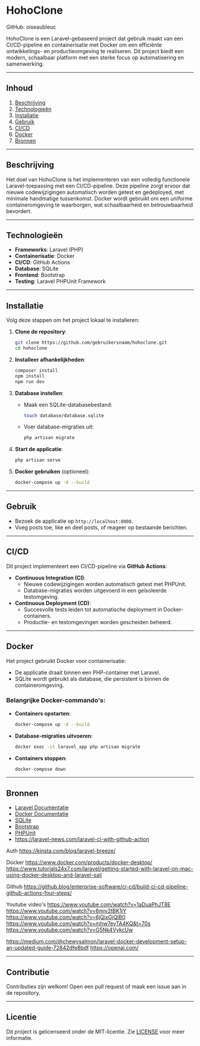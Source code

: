 # **HohoClone**
GitHub: oiseaubleuc



HohoClone is een Laravel-gebaseerd project dat gebruik maakt van een CI/CD-pipeline en containerisatie met Docker om een efficiënte ontwikkelings- en productieomgeving te realiseren. Dit project biedt een modern, schaalbaar platform met een sterke focus op automatisering en samenwerking.

---

## **Inhoud**
1. [Beschrijving](#beschrijving)
2. [Technologieën](#technologieën)
3. [Installatie](#installatie)
4. [Gebruik](#gebruik)
5. [CI/CD](#cicd)
6. [Docker](#docker)
7. [Bronnen](#bronnen)

---

## **Beschrijving**
Het doel van HohoClone is het implementeren van een volledig functionele Laravel-toepassing met een CI/CD-pipeline. Deze pipeline zorgt ervoor dat nieuwe codewijzigingen automatisch worden getest en gedeployed, met minimale handmatige tussenkomst. Docker wordt gebruikt om een uniforme containeromgeving te waarborgen, wat schaalbaarheid en betrouwbaarheid bevordert.

---

## **Technologieën**
- **Frameworks**: Laravel (PHP)
- **Containerisatie**: Docker
- **CI/CD**: GitHub Actions
- **Database**: SQLite
- **Frontend**: Bootstrap
- **Testing**: Laravel PHPUnit Framework

---

## **Installatie**
Volg deze stappen om het project lokaal te installeren:

1. **Clone de repository**:
    ```bash
    git clone https://github.com/gebruikersnaam/hohoclone.git
    cd hohoclone
    ```

2. **Installeer afhankelijkheden**:
    ```bash
    composer install
    npm install
    npm run dev
    ```

3. **Database instellen**:
    - Maak een SQLite-databasebestand:
      ```bash
      touch database/database.sqlite
      ```
    - Voer database-migraties uit:
      ```bash
      php artisan migrate
      ```

4. **Start de applicatie**:
    ```bash
    php artisan serve
    ```

5. **Docker gebruiken** (optioneel):
    ```bash
    docker-compose up -d --build
    ```

---

## **Gebruik**
- Bezoek de applicatie op `http://localhost:8000`.
- Voeg posts toe, like en deel posts, of reageer op bestaande berichten.

---

## **CI/CD**
Dit project implementeert een CI/CD-pipeline via **GitHub Actions**:
- **Continuous Integration (CI)**:
    - Nieuwe codewijzigingen worden automatisch getest met PHPUnit.
    - Database-migraties worden uitgevoerd in een geïsoleerde testomgeving.
- **Continuous Deployment (CD)**:
    - Succesvolle tests leiden tot automatische deployment in Docker-containers.
    - Productie- en testomgevingen worden gescheiden beheerd.

---

## **Docker**
Het project gebruikt Docker voor containerisatie:
- De applicatie draait binnen een PHP-container met Laravel.
- SQLite wordt gebruikt als database, die persistent is binnen de containeromgeving.

### **Belangrijke Docker-commando's**:
- **Containers opstarten**:
    ```bash
    docker-compose up -d --build
    ```
- **Database-migraties uitvoeren**:
    ```bash
    docker exec -it laravel_app php artisan migrate
    ```
- **Containers stoppen**:
    ```bash
    docker-compose down
    ```

---

## **Bronnen**
- [Laravel Documentatie](https://laravel.com/docs)
- [Docker Documentatie](https://docs.docker.com/)
- [SQLite](https://sqlite.org/docs.html)
- [Bootstrap](https://getbootstrap.com/)
- [PHPUnit](https://phpunit.de/)
- https://laravel-news.com/laravel-ci-with-github-action


Auth
https://kinsta.com/blog/laravel-breeze/

Docker
https://www.docker.com/products/docker-desktop/
https://www.tutorials24x7.com/laravel/getting-started-with-laravel-on-mac-using-docker-desktop-and-laravel-sail

Github
https://github.blog/enterprise-software/ci-cd/build-ci-cd-pipeline-github-actions-four-steps/

Youtube video's
https://www.youtube.com/watch?v=1aDuaPhJT8E
https://www.youtube.com/watch?v=6mjv2tBK1jY
https://www.youtube.com/watch?v=6jQixGjQIB0
https://www.youtube.com/watch?v=mhw7eyTA4KQ&t=70s
https://www.youtube.com/watch?v=G5Nk4VykcUw


https://medium.com/@chewysalmon/laravel-docker-development-setup-an-updated-guide-72842dfe8bdf
https://openai.com/

---

## **Contributie**
Contributies zijn welkom! Open een pull request of maak een issue aan in de repository.

---

## **Licentie**
Dit project is gelicenseerd onder de MIT-licentie. Zie [LICENSE](./LICENSE) voor meer informatie.
